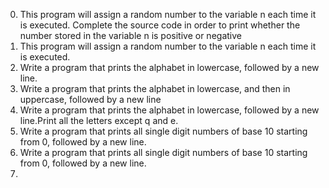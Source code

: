 0. This program will assign a random number to the variable n each time it is executed. Complete the source code in order to print whether the number stored in the variable n is positive or negative
1. This program will assign a random number to the variable n each time it is executed.
2. Write a program that prints the alphabet in lowercase, followed by a new line.
3. Write a program that prints the alphabet in lowercase, and then in uppercase, followed by a new line
4. Write a program that prints the alphabet in lowercase, followed by a new line.Print all the letters except q and e.
5. Write a program that prints all single digit numbers of base 10 starting from 0, followed by a new line.
6. Write a program that prints all single digit numbers of base 10 starting from 0, followed by a new line.
7.  

